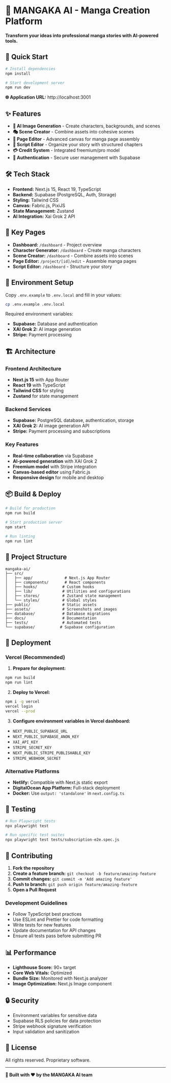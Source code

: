 # 🎨 MANGAKA AI - Manga Creation Platform

**Transform your ideas into professional manga stories with AI-powered tools.**

## 🚀 Quick Start

```bash
# Install dependencies
npm install

# Start development server
npm run dev
```

**🌐 Application URL:** http://localhost:3001

## ✨ Features

- **🤖 AI Image Generation** - Create characters, backgrounds, and scenes
- **🎭 Scene Creator** - Combine assets into cohesive scenes
- **📄 Page Editor** - Advanced canvas for manga page assembly
- **📝 Script Editor** - Organize your story with structured chapters
- **💳 Credit System** - Integrated freemium/pro model
- **🔐 Authentication** - Secure user management with Supabase

## 🛠️ Tech Stack

- **Frontend:** Next.js 15, React 19, TypeScript
- **Backend:** Supabase (PostgreSQL, Auth, Storage)
- **Styling:** Tailwind CSS
- **Canvas:** Fabric.js, PixiJS
- **State Management:** Zustand
- **AI Integration:** Xai Grok 2 API

## 📱 Key Pages

- **Dashboard:** `/dashboard` - Project overview
- **Character Generator:** `/dashboard` - Create manga characters
- **Scene Creator:** `/dashboard` - Combine assets into scenes
- **Page Editor:** `/project/[id]/edit` - Assemble manga pages
- **Script Editor:** `/dashboard` - Structure your story

## 🔧 Environment Setup

Copy `.env.example` to `.env.local` and fill in your values:

```bash
cp .env.example .env.local
```

Required environment variables:
- **Supabase:** Database and authentication
- **XAI Grok 2:** AI image generation
- **Stripe:** Payment processing

## 🏗️ Architecture

### Frontend Architecture
- **Next.js 15** with App Router
- **React 19** with TypeScript
- **Tailwind CSS** for styling
- **Zustand** for state management

### Backend Services
- **Supabase:** PostgreSQL database, authentication, storage
- **XAI Grok 2:** AI image generation API
- **Stripe:** Payment processing and subscriptions

### Key Features
- **Real-time collaboration** via Supabase
- **AI-powered generation** with XAI Grok 2
- **Freemium model** with Stripe integration
- **Canvas-based editor** using Fabric.js
- **Responsive design** for mobile and desktop

## 📦 Build & Deploy

```bash
# Build for production
npm run build

# Start production server
npm start

# Run linting
npm run lint
```

## 🎯 Project Structure

```
mangaka-ai/
├── src/
│   ├── app/              # Next.js App Router
│   ├── components/       # React components
│   ├── hooks/           # Custom hooks
│   ├── lib/             # Utilities and configurations
│   ├── stores/          # Zustand state management
│   └── styles/          # Global styles
├── public/              # Static assets
├── assets/              # Screenshots and images
├── database/            # Database migrations
├── docs/                # Documentation
├── tests/               # Automated tests
└── supabase/           # Supabase configuration
```

## 🚀 Deployment

### Vercel (Recommended)

1. **Prepare for deployment:**
```bash
npm run build
npm run lint
```

2. **Deploy to Vercel:**
```bash
npm i -g vercel
vercel login
vercel --prod
```

3. **Configure environment variables in Vercel dashboard:**
- `NEXT_PUBLIC_SUPABASE_URL`
- `NEXT_PUBLIC_SUPABASE_ANON_KEY`
- `XAI_API_KEY`
- `STRIPE_SECRET_KEY`
- `NEXT_PUBLIC_STRIPE_PUBLISHABLE_KEY`
- `STRIPE_WEBHOOK_SECRET`

### Alternative Platforms

- **Netlify:** Compatible with Next.js static export
- **DigitalOcean App Platform:** Full-stack deployment
- **Docker:** Use `output: 'standalone'` in `next.config.ts`

## 🧪 Testing

```bash
# Run Playwright tests
npx playwright test

# Run specific test suites
npx playwright test tests/subscription-e2e.spec.js
```

## 🤝 Contributing

1. **Fork the repository**
2. **Create a feature branch:** `git checkout -b feature/amazing-feature`
3. **Commit changes:** `git commit -m 'Add amazing feature'`
4. **Push to branch:** `git push origin feature/amazing-feature`
5. **Open a Pull Request**

### Development Guidelines

- Follow TypeScript best practices
- Use ESLint and Prettier for code formatting
- Write tests for new features
- Update documentation for API changes
- Ensure all tests pass before submitting PR

## 📊 Performance

- **Lighthouse Score:** 90+ target
- **Core Web Vitals:** Optimized
- **Bundle Size:** Monitored with Next.js analyzer
- **Image Optimization:** Next.js Image component

## 🔒 Security

- Environment variables for sensitive data
- Supabase RLS policies for data protection
- Stripe webhook signature verification
- Input validation and sanitization

## 📄 License

All rights reserved. Proprietary software.

---

**🎨 Built with ❤️ by the MANGAKA AI team**
